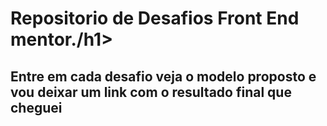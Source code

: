 <h1>Repositorio de Desafios Front End mentor./h1>

  <h2>Entre em cada desafio veja o modelo proposto e vou deixar um link com o resultado final que cheguei</h2>





